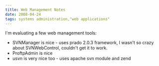 ```yaml
---
title: Web Management Notes
date: 2008-04-24
tags: systems administration,"web applications"
---
```

I'm evaluating a few web management tools:

* SVNManager is nice - uses prado 2.0.3 framework, I wasn't so crazy about SVNWebControl, couldn't get it to work.
* ProftpAdmin is nice
* usvn is very nice too - uses apache svn module and zend

